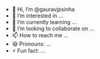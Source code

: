 - 👋 Hi, I’m @gauravjpsinha
- 👀 I’m interested in ...
- 🌱 I’m currently learning ...
- 💞️ I’m looking to collaborate on ...
- 📫 How to reach me ...
- 😄 Pronouns: ...
- ⚡ Fun fact: ...

<!---
gauravjpsinha/gauravjpsinha is a ✨ special ✨ repository because its `README.md` (this file) appears on your GitHub profile.
You can click the Preview link to take a look at your changes.
--->
